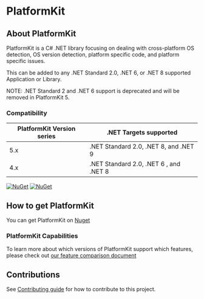 # PlatformKit

## About PlatformKit

PlatformKit is a C# .NET library focusing on dealing with cross-platform OS detection, OS version detection, platform specific code, and platform specific issues.

This can be added to any .NET Standard 2.0, .NET 6, or .NET 8 supported Application or Library.

NOTE: .NET Standard 2 and .NET 6 support is deprecated and will be removed in PlatformKit 5.

### Compatibility 

| PlatformKit Version series | .NET Targets supported | 
|-|-|
| 5.x | .NET Standard 2.0, .NET 8, and .NET 9 |
| 4.x | .NET Standard 2.0, .NET 6 , and .NET 8 |

[![NuGet](https://img.shields.io/nuget/v/PlatformKit.svg)](https://www.nuget.org/packages/PlatformKit/) 
[![NuGet](https://img.shields.io/nuget/dt/PlatformKit.svg)](https://www.nuget.org/packages/PlatformKit/)

## How to get PlatformKit

You can get PlatformKit on [Nuget](https://www.nuget.org/packages/PlatformKit/)

### PlatformKit Capabilities
To learn more about which versions of PlatformKit support which features, please check out [our feature comparison document](docs/FeatureComparisonByPlatform.md)

## Contributions
See [Contributing guide](/CONTRIBUTING.md) for how to contribute to this project.
